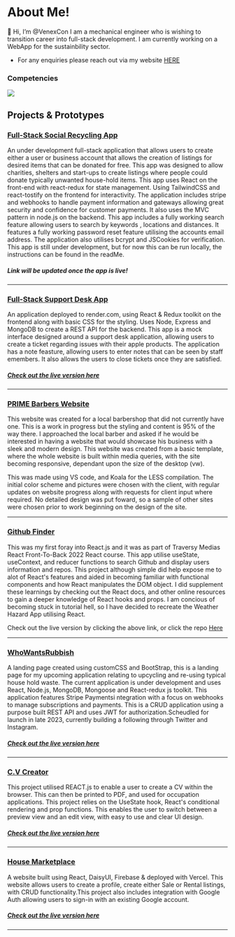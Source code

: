 <div>
 <h1>About Me!</h1>
 👋 Hi, I’m @VenexCon I am a mechanical engineer who is wishing to transition career into full-stack development. I am currently working on a WebApp for the sustainbility sector.

- For any enquiries please reach out via my website <a href="https://ceredigionwebdesign.com/">HERE</a>

 
 <p align="center">
 <h3>Competencies</h3>
  <a href="https://skillicons.dev">
    <img src="https://skillicons.dev/icons?i=git,react,javascript,html,css,scss,tailwind,firebase,webpack" />
  </a>
</p>

</div>

<h2> Projects & Prototypes </h2> 

<h3><a href = 'https://github.com/VenexCon/WWRMVP'>Full-Stack Social Recycling App</a></h3>

<p>An under development full-stack application that allows users to create either a user or business account that allows the creation of listings for desired items that can be donated for free. This app was designed to allow charities, shelters and start-ups to create listings where people could donate typically unwanted house-hold items. This app uses React on the front-end with react-redux for state management. Using TailwindCSS and react-tostify on the frontend for interactivity. The application includes stripe and webhooks to handle payment information and gateways allowing great security and confidence for customer payments. It also uses the MVC pattern in node.js on the backend. This app includes a fully working search feature allowing users to search by keywords , locations and distances. It features a fully working password reset feature utilising the accounts email address. The application also utilises bcrypt and JSCookies for verification. This app is still under development, but for now this can be run locally, the instructions can be found in the readMe. </p>

<h5> Link will be updated once the app is live!</h5>
<hr>

<h3><a href = 'https://github.com/VenexCon/support-desk/blob/main/README.md'>Full-Stack Support Desk App</a></h3>

<p>An application deployed to render.com, using React & Redux toolkit on the frontend along with basic CSS for the styling. Uses Node, Express and MongoDB to create a REST API for the backend. This app is a mock interface designed around a support desk application, allowing users to create a ticket regarding issues with their apple products. The application has a note feasture, allowing users to enter notes that can be seen by staff emembers. It also allows the users to close tickets once they are satisfied. </p>

<h5><a href ="https://venex-support-desk.onrender.com/">Check out the live version here</a></h5>
<hr>

<h3><a target="_blank" href = "https://www.primebarber.co.uk/">PRIME Barbers Website</a></h3>
<p>This website was created for a local barbershop that did not currently have one. This is a work in progress but the styling and content is 95% of the way there. I approached the local barber and asked if he would be interested in having a website that would showcase his business with a sleek and modern design. This website was created from a basic template, where the whole website is built within media queries, with the site becoming responsive, dependant upon the size of the desktop (vw). </p>
<p>This was made using VS code, and Koala for the LESS compilation. The initial color scheme and pictures were chosen with the client, with regular updates on website progress along with requests for client input where required. No detailed design was put foward, so a sample of other sites were chosen prior to work beginning on the design of the site.</p>

<hr>
<h3><a href = "https://bright-custard-4973e6.netlify.app/">Github Finder</a></h3>

<p> This was my first foray into React.js and it was as part of Traversy Medias React Front-To-Back 2022 React course. This app utilise useState, useContext, and reducer functions to search Github and display users information and repos. This project although simple did help expose me to alot of React's features and aided in becoming familiar with functional components and how React manipulates the DOM object. I did supplement these learnings by checking out the React docs, and other online resources to gain a deeper knowledge of React hooks and props. I am concious of becoming stuck in tutorial hell, so I have decided to recreate the Weather Hazard App utilising React. <p>
 
<p> Check out the live version by clicking the above link, or click the repo <a href ="https://github.com/VenexCon/Github--Finder-React"> Here </a></P>

<hr> 

<h3><a href = 'https://github.com/VenexCon/WhoWantsRubbish--Landing'>WhoWantsRubbish</a></h3>

<p>A landing page created using customCSS and BootStrap, this is a landing page for my upcoming application relating to upcycling and re-using typical house hold waste. The current application is under development and uses React, Node.js, MongoDB, Mongoose and React-redux js toolkit. This application features Stripe Paymentsi ntegration with a focus on webhooks to manage subscriptions and payments. This is a CRUD application using a purpose built REST API and uses JWT for authorization.Scheudled for launch in late 2023, currently building a following through Twitter and Instagram.  </p>

<h5><a href ="https://www.whowantsrubbish.com/">Check out the live version here</a></h5>
<hr>

<h3><a href ="https://github.com/VenexCon/CV-project">C.V Creator</a></h3>

<p> This project utilised REACT.js to enable a user to create a CV within the browser. This can then be printed to PDF, and used for occupation applications.
This project relies on the UseState hook, React's conditional rendering and prop functions. This enables the user to switch between a preview view and an edit view, with easy to use and clear UI design.</p>
 
<h5><a href ="https://whimsical-sopapillas-1efcc0.netlify.app">Check out the live version here</a></h5>
<hr>

<h3><a href = 'https://github.com/VenexCon/house-marketplace'>House Marketplace</a></h3>

<p>A website built using React, DaisyUI, Firebase & deployed with Vercel. This website allows users to create a profile, create either Sale or Rental listings, with CRUD functionality.This project also includes integration with Google Auth allowing users to sign-in with an existing Google account.</p>

<h5><a href ="https://house-marketplace-psi-three.vercel.app/">Check out the live version here</a></h5>
<hr>



